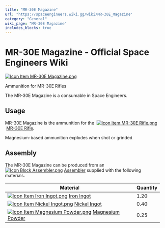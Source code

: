 ```yaml
---
title: "MR-30E Magazine"
url: "https://spaceengineers.wiki.gg/wiki/MR-30E_Magazine"
category: "General"
wiki_page: "MR-30E Magazine"
includes_blocks: true
---
```


# MR-30E Magazine - Official Space Engineers Wiki

[![Icon Item MR-30E Magazine.png](https://spaceengineers.wiki.gg/images/thumb/0/08/Icon_Item_MR-30E_Magazine.png/100px-Icon_Item_MR-30E_Magazine.png?b9cf65)](https://spaceengineers.wiki.gg/wiki/File:Icon_Item_MR-30E_Magazine.png)

Ammunition for MR-30E Rifles

The MR-30E Magazine is a consumable in Space Engineers.

## Usage

MR-30E Magazine is the ammunition for the  [![Icon Item MR-30E Rifle.png](https://spaceengineers.wiki.gg/images/thumb/8/8a/Icon_Item_MR-30E_Rifle.png/21px-Icon_Item_MR-30E_Rifle.png?201526)](https://spaceengineers.wiki.gg/wiki/MR-30E_Rifle "MR-30E Rifle") [MR-30E Rifle](https://spaceengineers.wiki.gg/wiki/MR-30E_Rifle "MR-30E Rifle").

Magnesium-based ammunition explodes when shot or grinded.

## Assembly

The MR-30E Magazine can be produced from an  [![Icon Block Assembler.png](https://spaceengineers.wiki.gg/images/thumb/c/cd/Icon_Block_Assembler.png/21px-Icon_Block_Assembler.png?ceefab)](https://spaceengineers.wiki.gg/wiki/Assembler "Assembler") [Assembler](https://spaceengineers.wiki.gg/wiki/Assembler "Assembler") supplied with the following materials.

| Material | Quantity |
| --- | --- |
| [![Icon Item Iron Ingot.png](https://spaceengineers.wiki.gg/images/thumb/e/e7/Icon_Item_Iron_Ingot.png/21px-Icon_Item_Iron_Ingot.png?388ec0)](https://spaceengineers.wiki.gg/wiki/Iron_Ingot "Iron Ingot") [Iron Ingot](https://spaceengineers.wiki.gg/wiki/Iron_Ingot "Iron Ingot") | 1.20 |
| [![Icon Item Nickel Ingot.png](https://spaceengineers.wiki.gg/images/thumb/4/4b/Icon_Item_Nickel_Ingot.png/21px-Icon_Item_Nickel_Ingot.png?e67f47)](https://spaceengineers.wiki.gg/wiki/Nickel_Ingot "Nickel Ingot") [Nickel Ingot](https://spaceengineers.wiki.gg/wiki/Nickel_Ingot "Nickel Ingot") | 0.40 |
| [![Icon Item Magnesium Powder.png](https://spaceengineers.wiki.gg/images/thumb/a/ab/Icon_Item_Magnesium_Powder.png/21px-Icon_Item_Magnesium_Powder.png?56ae33)](https://spaceengineers.wiki.gg/wiki/Magnesium_Powder "Magnesium Powder") [Magnesium Powder](https://spaceengineers.wiki.gg/wiki/Magnesium_Powder "Magnesium Powder") | 0.25 |